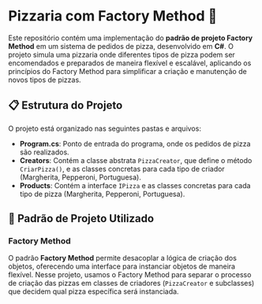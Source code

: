 # Pizzaria com Factory Method 🍕

Este repositório contém uma implementação do **padrão de projeto Factory Method** em um sistema de pedidos de pizza, desenvolvido em **C#**. O projeto simula uma pizzaria onde diferentes tipos de pizza podem ser encomendados e preparados de maneira flexível e escalável, aplicando os princípios do Factory Method para simplificar a criação e manutenção de novos tipos de pizzas.

## 📋 Estrutura do Projeto

O projeto está organizado nas seguintes pastas e arquivos:

- **Program.cs**: Ponto de entrada do programa, onde os pedidos de pizza são realizados.
- **Creators**: Contém a classe abstrata `PizzaCreator`, que define o método `CriarPizza()`, e as classes concretas para cada tipo de criador (Margherita, Pepperoni, Portuguesa).
- **Products**: Contém a interface `IPizza` e as classes concretas para cada tipo de pizza (Margherita, Pepperoni, Portuguesa).

## 🔧 Padrão de Projeto Utilizado

### Factory Method

O padrão **Factory Method** permite desacoplar a lógica de criação dos objetos, oferecendo uma interface para instanciar objetos de maneira flexível. Nesse projeto, usamos o Factory Method para separar o processo de criação das pizzas em classes de criadores (`PizzaCreator` e subclasses) que decidem qual pizza específica será instanciada.

